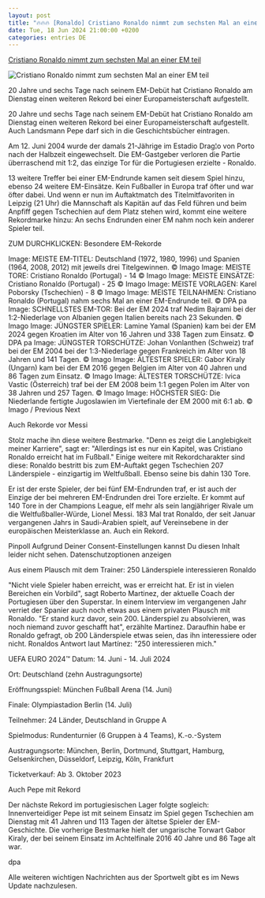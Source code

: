 ```yaml
---
layout: post
title: "🔥🔥🔥 [Ronaldo] Cristiano Ronaldo nimmt zum sechsten Mal an einer EM teil"
date: Tue, 18 Jun 2024 21:00:00 +0200
categories: entries DE
---
```

[Cristiano Ronaldo nimmt zum sechsten Mal an einer EM teil](https://sport.sky.de/fussball/artikel/cristiano-ronaldo-nimmt-zum-sechsten-mal-an-einer-em-teil/13154937/34130)

![Cristiano Ronaldo nimmt zum sechsten Mal an einer EM teil](https://e6.365dm.de/24/06/1600x900/skysport_de-ronaldo-cr7_6584688.jpg?20240618140938)

20 Jahre und sechs Tage nach seinem EM-Debüt hat Cristiano Ronaldo am Dienstag einen weiteren Rekord bei einer Europameisterschaft aufgestellt.

20 Jahre und sechs Tage nach seinem EM-Debüt hat Cristiano Ronaldo am Dienstag einen weiteren Rekord bei einer Europameisterschaft aufgestellt. Auch Landsmann Pepe darf sich in die Geschichtsbücher eintragen.

Am 12. Juni 2004 wurde der damals 21-Jährige im Estadio Drag¦o von Porto nach der Halbzeit eingewechselt. Die EM-Gastgeber verloren die Partie überraschend mit 1:2, das einzige Tor für die Portugiesen erzielte - Ronaldo.

13 weitere Treffer bei einer EM-Endrunde kamen seit diesem Spiel hinzu, ebenso 24 weitere EM-Einsätze. Kein Fußballer in Europa traf öfter und war öfter dabei. Und wenn er nun im Auftaktmatch des Titelmitfavoriten in Leipzig (21 Uhr) die Mannschaft als Kapitän auf das Feld führen und beim Anpfiff gegen Tschechien auf dem Platz stehen wird, kommt eine weitere Rekordmarke hinzu: An sechs Endrunden einer EM nahm noch kein anderer Spieler teil.

ZUM DURCHKLICKEN: Besondere EM-Rekorde

Image: MEISTE EM-TITEL: Deutschland (1972, 1980, 1996) und Spanien (1964, 2008, 2012) mit jeweils drei Titelgewinnen. © Imago Image: MEISTE TORE: Cristiano Ronaldo (Portugal) - 14 © Imago Image: MEISTE EINSÄTZE: Cristiano Ronaldo (Portugal) - 25 © Imago Image: MEISTE VORLAGEN: Karel Poborsky (Tschechien) - 8 © Imago Image: MEISTE TEILNAHMEN: Cristiano Ronaldo (Portugal) nahm sechs Mal an einer EM-Endrunde teil. © DPA pa Image: SCHNELLSTES EM-TOR: Bei der EM 2024 traf Nedim Bajrami bei der 1:2-Niederlage von Albanien gegen Italien bereits nach 23 Sekunden. © Imago Image: JÜNGSTER SPIELER: Lamine Yamal (Spanien) kam bei der EM 2024 gegen Kroatien im Alter von 16 Jahren und 338 Tagen zum Einsatz. © DPA pa Image: JÜNGSTER TORSCHÜTZE: Johan Vonlanthen (Schweiz) traf bei der EM 2004 bei der 1:3-Niederlage gegen Frankreich im Alter von 18 Jahren und 141 Tagen. © Imago Image: ÄLTESTER SPIELER: Gabor Kiraly (Ungarn) kam bei der EM 2016 gegen Belgien im Alter von 40 Jahren und 86 Tagen zum Einsatz. © Imago Image: ÄLTESTER TORSCHÜTZE: Ivica Vastic (Österreich) traf bei der EM 2008 beim 1:1 gegen Polen im Alter von 38 Jahren und 257 Tagen. © Imago Image: HÖCHSTER SIEG: Die Niederlande fertigte Jugoslawien im Viertefinale der EM 2000 mit 6:1 ab. © Imago / Previous Next

Auch Rekorde vor Messi

Stolz mache ihn diese weitere Bestmarke. "Denn es zeigt die Langlebigkeit meiner Karriere", sagt er: "Allerdings ist es nur ein Kapitel, was Cristiano Ronaldo erreicht hat im Fußball." Einige weitere mit Rekordcharakter sind diese: Ronaldo bestritt bis zum EM-Auftakt gegen Tschechien 207 Länderspiele - einzigartig im Weltfußball. Ebenso seine bis dahin 130 Tore.

Er ist der erste Spieler, der bei fünf EM-Endrunden traf, er ist auch der Einzige der bei mehreren EM-Endrunden drei Tore erzielte. Er kommt auf 140 Tore in der Champions League, elf mehr als sein langjähriger Rivale um die Weltfußballer-Würde, Lionel Messi. 183 Mal trat Ronaldo, der seit Januar vergangenen Jahrs in Saudi-Arabien spielt, auf Vereinsebene in der europäischen Meisterklasse an. Auch ein Rekord.

Pinpoll Aufgrund Deiner Consent-Einstellungen kannst Du diesen Inhalt leider nicht sehen. Datenschutzoptionen anzeigen

Aus einem Plausch mit dem Trainer: 250 Länderspiele interessieren Ronaldo

"Nicht viele Spieler haben erreicht, was er erreicht hat. Er ist in vielen Bereichen ein Vorbild", sagt Roberto Martinez, der aktuelle Coach der Portugiesen über den Superstar. In einem Interview im vergangenen Jahr verriet der Spanier auch noch etwas aus einem privaten Plausch mit Ronaldo. "Er stand kurz davor, sein 200. Länderspiel zu absolvieren, was noch niemand zuvor geschafft hat", erzählte Martinez. Daraufhin habe er Ronaldo gefragt, ob 200 Länderspiele etwas seien, das ihn interessiere oder nicht. Ronaldos Antwort laut Martínez: "250 interessieren mich."

UEFA EURO 2024™ Datum: 14. Juni - 14. Juli 2024

Ort: Deutschland (zehn Austragungsorte)

Eröffnungsspiel: München Fußball Arena (14. Juni)

Finale: Olympiastadion Berlin (14. Juli)

Teilnehmer: 24 Länder, Deutschland in Gruppe A

Spielmodus: Rundenturnier (6 Gruppen à 4 Teams), K.-o.-System

Austragungsorte: München, Berlin, Dortmund, Stuttgart, Hamburg, Gelsenkirchen, Düsseldorf, Leipzig, Köln, Frankfurt

Ticketverkauf: Ab 3. Oktober 2023

Auch Pepe mit Rekord

Der nächste Rekord im portugiesischen Lager folgte sogleich: Innenverteidiger Pepe ist mit seinem Einsatz im Spiel gegen Tschechien am Dienstag mit 41 Jahren und 113 Tagen der ältetse Spieler der EM-Geschichte. Die vorherige Bestmarke hielt der ungarische Torwart Gabor Kiraly, der bei seinem Einsatz im Achtelfinale 2016 40 Jahre und 86 Tage alt war.

dpa

Alle weiteren wichtigen Nachrichten aus der Sportwelt gibt es im News Update nachzulesen.

